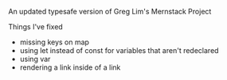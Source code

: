 An updated typesafe version of Greg Lim's Mernstack Project

Things I've fixed

- missing keys on map
- using let instead of const for variables that aren't redeclared
- using var
- rendering a link inside of a link
